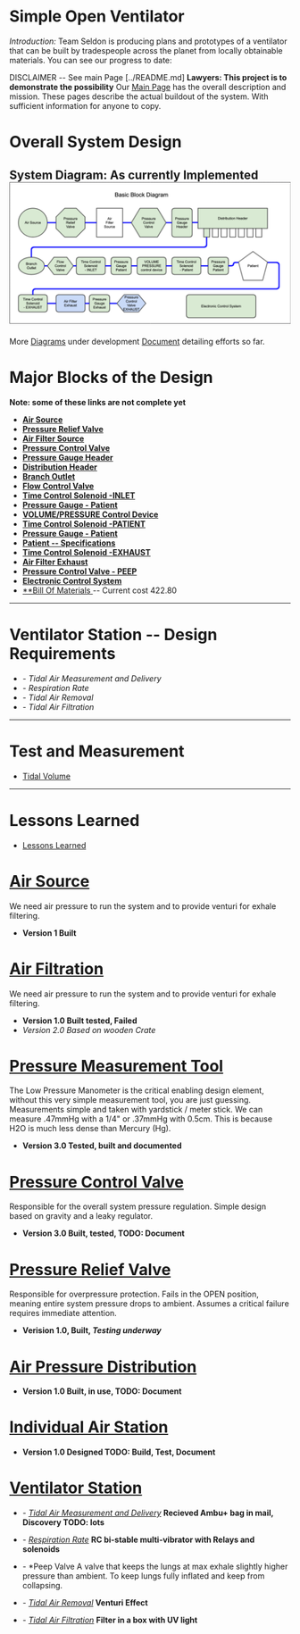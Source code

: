# Simple Open Ventilator
*Introduction:*
Team Seldon is producing plans and prototypes of a ventilator that can be built by tradespeople across the planet from locally obtainable materials. You can see our progress to date:


DISCLAIMER -- See main Page [../README.md] **Lawyers: This project is to demonstrate the possibility**
Our [Main Page](../README.md) has the overall description and mission. These pages describe the actual buildout of the system. With sufficient information for anyone to copy.

# Overall System Design
**System Diagram: As currently Implemented**
![System Block Diagram](CurrentBlockDiagram2.png)
-----------

More [Diagrams](Diagrams/README.md) under development
[Document](System/COVIDventv3Seldon.pdf) detailing efforts so far.

# Major Blocks of the Design
**Note: some of these links are not complete yet**

* [ **Air Source** ](AirSource/README.md)
* [ **Pressure Relief Valve**](PressureRelief/README.md)
* [ **Air Filter Source**](AirFilter/README.md)
* [ **Pressure Control Valve**](PressureControlValve/README.md)
* [ **Pressure Gauge Header**](LowPressureManometer/README.md)
* [ **Distribution Header** ](Distribution/README.md)
* [ **Branch Outlet**](Distribution/README.md)
* [ **Flow Control Valve**](Distribution/README.md)
* [ **Time Control Solenoid -INLET**](/Valve/README.md)
* [ **Pressure Gauge - Patient** ](/LowPressureManometer/README.md)
* [ **VOLUME/PRESSURE Control Device**](/PACMAN/README.md)
* [ **Time Control Solenoid -PATIENT**](/Valve/README.md)
* [ **Pressure Gauge - Patient** ](/LowPressureManometer/README.md)
* [ **Patient -- Specifications**](/Patient/README.md)
* [ **Time Control Solenoid -EXHAUST**](/Valve/README.md)
* [ **Air Filter Exhaust**](/AirFilter/README.md)
* [ **Pressure Control Valve - PEEP**](/PEEP/README.md)
* [ **Electronic Control System**](/Controls/README.md)
* [ **Bill Of Materials ](/BuildInfo/README.md) -- Current cost 422.80
---------
# **Ventilator Station -- Design Requirements**
* \- *Tidal Air Measurement and Delivery*
* \- *Respiration Rate*
* \- *Tidal Air Removal*
* \- *Tidal Air Filtration*


---------
# **Test and Measurement**
* [Tidal Volume](TestMeasurement/README.md)


---------
# Lessons Learned
* [ Lessons Learned ](Lessons/README.md)


# [Air Source](AirPressureDelivery/README.md)
We need air pressure to run the system and to provide venturi for exhale filtering.
* **Version 1 Built**

# [Air Filtration](AirFilter/README.md)
We need air pressure to run the system and to provide venturi for exhale filtering.
* **Version 1.0 Built tested, Failed**
* *Version 2.0 Based on wooden Crate*

# [Pressure Measurement Tool](LowPressureManometer/README.md)
The Low Pressure Manometer is the critical enabling design element, without this very simple measurement tool, you are just guessing. Measurements simple and taken with yardstick / meter stick. We can measure .47mmHg with a 1/4" or .37mmHg with 0.5cm. This is because H2O is much less dense than Mercury (Hg).
* **Version 3.0 Tested, built and documented**

# [Pressure Control Valve](PressureControlValve/README.md)
Responsible for the overall system pressure regulation. Simple design based on gravity and a leaky regulator.
* **Version 3.0 Built, tested, TODO: Document**


# [Pressure Relief Valve](PressureRelief/README.md)
Responsible for overpressure protection. Fails in the OPEN position, meaning entire system pressure drops to ambient. Assumes a critical failure requires immediate attention.
* **Verision 1.0, Built,  *Testing underway***

# [Air Pressure Distribution](PressureDistribution/README.md)
* **Version 1.0 Built, in use, TODO: Document**

# [Individual Air Station](IndividualDistribution/README.md)
* **Version 1.0 Designed TODO: Build, Test, Document**
# [Ventilator Station](Ventilator/README.md)

* \- *[Tidal Air Measurement and Delivery](Ventilator/TidalAirIN/README.md)*
      **Recieved Ambu+ bag in mail, Discovery TODO: lots**

* \- *[Respiration Rate](Ventilator/RespirationRate/README.md)*
      **RC bi-stable multi-vibrator with Relays and solenoids**

* \- *Peep Valve
      A valve that keeps the lungs at max exhale slightly higher pressure than ambient. To keep lungs fully inflated and keep from collapsing.



* \- *[Tidal Air Removal](Ventilator/TidalAirOUT/README.md)*
      **Venturi Effect**

* \- *[Tidal Air Filtration](Ventilator/TidalAirFilter/README.md)*
      **Filter in a box with UV light**
